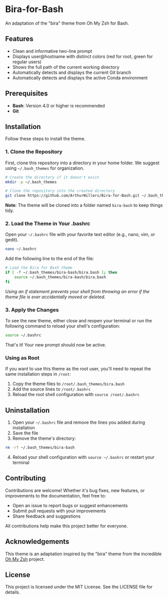 # Bira-for-Bash
An adaptation of the "bira" theme from Oh My Zsh for Bash.

## Features

- Clean and informative two-line prompt
- Displays user@hostname with distinct colors (red for root, green for regular users)
- Shows the full path of the current working directory
- Automatically detects and displays the current Git branch
- Automatically detects and displays the active Conda environment

## Prerequisites

- **Bash**: Version 4.0 or higher is recommended
- **Git**

## Installation

Follow these steps to install the theme.

### 1. Clone the Repository

First, clone this repository into a directory in your home folder. We suggest using `~/.bash_themes` for organization.

```bash
# Create the directory if it doesn't exist
mkdir -p ~/.bash_themes

# Clone the repository into the created directory
git clone https://github.com/ArthurWillers/Bira-for-Bash.git ~/.bash_themes/bira-bash
```

**Note**: The theme will be cloned into a folder named `bira-bash` to keep things tidy.

### 2. Load the Theme in Your .bashrc

Open your `~/.bashrc` file with your favorite text editor (e.g., nano, vim, or gedit).

```bash
nano ~/.bashrc
```

Add the following line to the end of the file:

```bash
# Load the Bira for Bash theme
if [ -f ~/.bash_themes/bira-bash/bira.bash ]; then
    source ~/.bash_themes/bira-bash/bira.bash
fi
```

*Using an if statement prevents your shell from throwing an error if the theme file is ever accidentally moved or deleted.*

### 3. Apply the Changes

To see the new theme, either close and reopen your terminal or run the following command to reload your shell's configuration:

```bash
source ~/.bashrc
```

That's it! Your new prompt should now be active.

### Using as Root

If you want to use this theme as the root user, you'll need to repeat the same installation steps in `/root`:

1. Copy the theme files to `/root/.bash_themes/bira.bash`
2. Add the source lines to `/root/.bashrc`
3. Reload the root shell configuration with `source /root/.bashrc`

## Uninstallation

1. Open your `~/.bashrc` file and remove the lines you added during installation
2. Save the file
3. Remove the theme's directory:

```bash
rm -rf ~/.bash_themes/bira-bash
```

4. Reload your shell configuration with `source ~/.bashrc` or restart your terminal

## Contributing

Contributions are welcome! Whether it's bug fixes, new features, or improvements to the documentation, feel free to:

- Open an issue to report bugs or suggest enhancements
- Submit pull requests with your improvements
- Share feedback and suggestions

All contributions help make this project better for everyone.

## Acknowledgements

This theme is an adaptation inspired by the "bira" theme from the incredible [Oh My Zsh](https://ohmyz.sh/) project.

## License

This project is licensed under the MIT License. See the LICENSE file for details.
